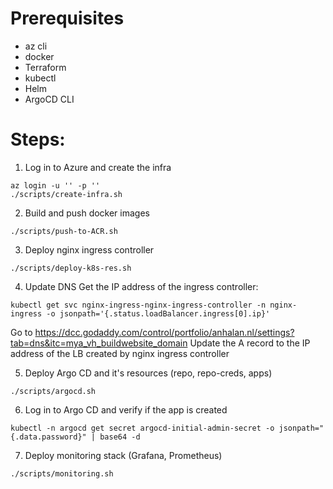# Prerequisites

- az cli
- docker
- Terraform
- kubectl
- Helm
- ArgoCD CLI

# Steps:

1. Log in to Azure and create the infra
``` shell
az login -u '' -p ''
./scripts/create-infra.sh
```

2. Build and push docker images
``` shell
./scripts/push-to-ACR.sh
```

3. Deploy nginx ingress controller
``` shell
./scripts/deploy-k8s-res.sh
```

4. Update DNS
Get the IP address of the ingress controller:
``` shell
kubectl get svc nginx-ingress-nginx-ingress-controller -n nginx-ingress -o jsonpath='{.status.loadBalancer.ingress[0].ip}'
```
Go to https://dcc.godaddy.com/control/portfolio/anhalan.nl/settings?tab=dns&itc=mya_vh_buildwebsite_domain
Update the A record to the IP address of the LB created by nginx ingress controller

5. Deploy Argo CD and it's resources (repo, repo-creds, apps)
``` shell
./scripts/argocd.sh
```

6. Log in to Argo CD and verify if the app is created
``` shell
kubectl -n argocd get secret argocd-initial-admin-secret -o jsonpath="{.data.password}" | base64 -d
```

7. Deploy monitoring stack (Grafana, Prometheus)
``` shell
./scripts/monitoring.sh
```
